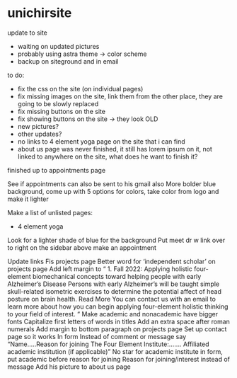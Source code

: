 # unichirsite
update to site



- waiting on updated pictures
- probably using astra theme -> color scheme
- backup on siteground and in email


to do:
- fix the css on the site (on individual pages)
- fix missing images on the site, link them from the other place, they are going to be slowly replaced
- fix missing buttons on the site
- fix showing buttons on the site -> they look OLD
- new pictures?
- other updates?
- no links to 4 element yoga page on the site that i can find
- about us page was never finished, it still has lorem ipsum on it, not linked to anywhere on the site, what does he want to finish it?


finished up to appointments page


See if appointments can also be sent to his gmail also
More bolder blue background, come up with 5 options for colors, take color from logo and make it lighter


Make a list of unlisted pages:
- 4 element yoga


Look for a lighter shade of blue for the background
Put meet dr w link over to right on the sidebar above make an appointment

Update links
Fis projects page
Better word for ‘independent scholar’ on projects page
Add left margin to “ 1. Fall 2022: Applying holistic four-element biomechanical concepts toward helping people with early Alzheimer’s Disease Persons with early Alzheimer’s will be taught simple skull-related isometric exercises to determine the potential affect of head posture on brain health. Read More You can contact us with an email to learn more about how you can begin applying four-element holistic thinking to your field of interest. “
Make academic and nonacademic have bigger fonts
Capitalize first letters of words in titles
Add an extra space after roman numerals
Add margin to bottom paragraph on projects page
Set up contact page so it works
In form Instead of comment or message say “Name…..Reason for joining The Four Element Institute:....... Affiliated academic institution (if applicable)”
No star for academic institute in form, put academic before reason for joining
Reason for joining/interest instead of message
Add his picture to about us page

